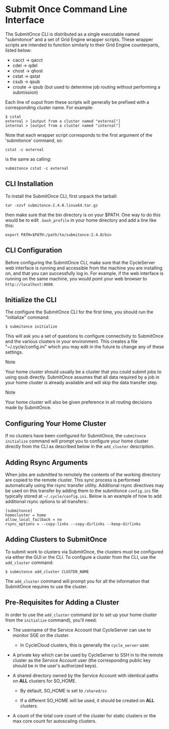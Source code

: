 # Submit Once Command Line Interface

The SubmitOnce CLI is distributed as a single executable named "submitonce" and a set of Grid Engine
wrapper scripts. These wrapper scripts are intended to function similarly to their Grid Engine
counterparts, listed below:

  * cacct -> qacct
  * cdel -> qdel
  * chost -> qhost
  * cstat -> qstat
  * csub -> qsub
  * croute -> qsub (but used to determine job routing without performing a submission)

Each line of ouput from these scripts will generally be prefixed with a corresponding cluster name.
For example:

    $ cstat
    external > [output from a cluster named "external"]
    internal > [output from a cluster named "internal"]

Note that each wrapper script corresponds to the first argument of the 'submitonce' command, so:

    cstat -c external

is the same as calling:

    submitonce cstat -c external

## CLI Installation

To install the SubmitOnce CLI, first unpack the tarball:

    tar -xzvf submitonce-2.4.0.linux64.tar.gz

then make sure that the bin directory is on your $PATH. One way to do this would be to edit
`.bash_profile` in your home directory and add a line like this:

    export PATH=$PATH:/path/to/submitonce-2.4.0/bin

## CLI Configuration

Before configuring the SubmitOnce CLI, make sure that the CycleServer web interface is running and
accessible from the machine you are installing on, and that you can successfully log in. For
example, if the web interface is running on the same machine, you would point your web browser
to `http://localhost:8080`.

## Initialize the CLI

The configure the SubmitOnce CLI for the first time, you should run the "initialize" command:

    $ submitonce initialize

This will ask you a set of questions to configure connectivity to SubmitOnce and the various
clusters in your environment. This creates a file "~/.cycle/config.ini" which you may edit in the
future to change any of these settings.

>[!Note]
>Your home cluster should usually be a cluster that you could submit jobs to using qsub
>directly. SubmitOnce assumes that all data required by a job in your home cluster is already
>available and will skip the data transfer step.

>[!Note]
>Your home cluster will also be given preference in all routing decisions made by SubmitOnce.

## Configuring Your Home Cluster

If no clusters have been configured for SubmitOnce, the `submitonce initialize` command will prompt
you to configure your home cluster directly from the CLI as described below in the `add_cluster`
description.

## Adding Rsync Arguments

When jobs are submitted to remotely the contents of the working directory are copied to
the remote cluster. This sync process is performed automatically using the rsync transfer utility. Additional rsync directives may be used on this transfer by adding them to the submitonce `config.ini`
file typically stored at `~/.cycle/config.ini`. Below is an example of how to add additional
rsync options to all transfers::

    [submitonce]
    homecluster = home
    allow_local_failback = no
    rsync_options = --copy-links --copy-dirlinks --keep-dirlinks

## Adding Clusters to SubmitOnce

To submit work to clusters via SubmitOnce, the clusters must be configured via either the GUI or
the CLI. To configure a cluster from the CLI, use the `add_cluster` command:

    $ submitonce add_cluster CLUSTER_NAME

The `add_cluster` command will prompt you for all the information that SubmitOnce requires to use
the cluster.

## Pre-Requisites for Adding a Cluster

In order to use the `add_cluster` command (or to set up your home cluster from the `initialize`
command), you'll need:

* The username of the Service Account that CycleServer can use to monitor SGE on the cluster.

    - In CycleCloud clusters, this is generally the `cycle_server` user.

* A private key which can be used by CycleServer to SSH in to the remote cluster as the
  Service Account user (the corresponding public key should be in the user's authorized keys).

* A shared directory owned by the Service Account with identical paths on **ALL** clusters for
  SO_HOME.

    - By default, SO_HOME is set to `/shared/ss`

    - If a different SO_HOME will be used, it should be created on **ALL** clusters.

* A count of the total core count of the cluster for static clusters or the max core count for
  autoscaling clusters.
